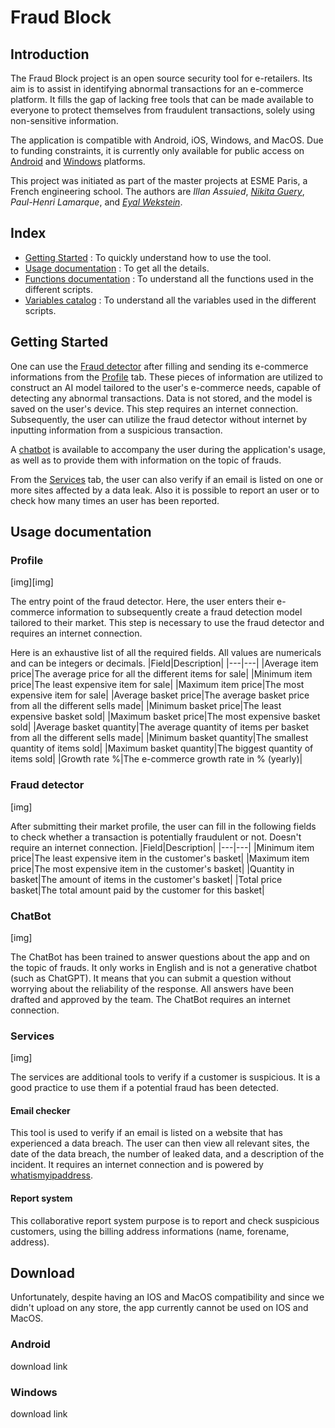 # Fraud Block
## Introduction
The Fraud Block project is an open source security tool for e-retailers. Its aim is to assist in identifying abnormal transactions for an e-commerce platform. It fills the gap of lacking free tools that can be made available to everyone to protect themselves from fraudulent transactions, solely using non-sensitive information.

The application is compatible with Android, iOS, Windows, and MacOS. Due to funding constraints, it is currently only available for public access on [Android](#android) and [Windows](#windows) platforms.

This project was initiated as part of the master projects at ESME Paris, a French engineering school. The authors are *Illan Assuied*, *[Nikita Guery](https://github.com/gostravel)*, *Paul-Henri Lamarque*, and *[Eyal Wekstein](https://github.com/WeksteinEyal)*.
## Index
- [Getting Started](#getting-started) : To quickly understand how to use the tool.
- [Usage documentation](#usage-documentation) : To get all the details.
- [Functions documentation](#functions-documentation.md) : To understand all the functions used in the different scripts.
- [Variables catalog](#variables-catalog.md) : To understand all the variables used in the different scripts.
## Getting Started
One can use the [Fraud detector](#fraud-detector) after filling and sending its e-commerce informations from the [Profile](#profile) tab. These pieces of information are utilized to construct an AI model tailored to the user's e-commerce needs, capable of detecting any abnormal transactions. Data is not stored, and the model is saved on the user's device. This step requires an internet connection. Subsequently, the user can utilize the fraud detector without internet by inputting information from a suspicious transaction.

A [chatbot](#chatbot) is available to accompany the user during the application's usage, as well as to provide them with information on the topic of frauds.

From the [Services](#services) tab, the user can also verify if an email is listed on one or more sites affected by a data leak. Also it is possible to report an user or to check how many times an user has been reported.

## Usage documentation
### Profile
[img][img]

The entry point of the fraud detector. Here, the user enters their e-commerce information to subsequently create a fraud detection model tailored to their market. This step is necessary to use the fraud detector and requires an internet connection.

Here is an exhaustive list of all the required fields. All values are numericals and can be integers or decimals.
|Field|Description|
|---|---|
|Average item price|The average price for all the different items for sale|
|Minimum item price|The least expensive item for sale|
|Maximum item price|The most expensive item for sale|
|Average basket price|The average basket price from all the different sells made|
|Minimum basket price|The least expensive basket sold|
|Maximum basket price|The most expensive basket sold|
|Average basket quantity|The average quantity of items per basket from all the different sells made|
|Minimum basket quantity|The smallest quantity of items sold|
|Maximum basket quantity|The biggest quantity of items sold|
|Growth rate %|The e-commerce growth rate in % (yearly)|

### Fraud detector
[img]

After submitting their market profile, the user can fill in the following fields to check whether a transaction is potentially fraudulent or not. Doesn't require an internet connection.
|Field|Description|
|---|---|
|Minimum item price|The least expensive item in the customer's basket|
|Maximum item price|The most expensive item in the customer's basket|
|Quantity in basket|The amount of items in the customer's basket|
|Total price basket|The total amount paid by the customer for this basket|

### ChatBot
[img]

The ChatBot has been trained to answer questions about the app and on the topic of frauds. It only works in English and is not a generative chatbot (such as ChatGPT). It means that you can submit a question without worrying about the reliability of the response. All answers have been drafted and approved by the team. The ChatBot requires an internet connection.

### Services

[img]

The services are additional tools to verify if a customer is suspicious. It is a good practice to use them if a potential fraud has been detected.
#### Email checker
This tool is used to verify if an email is listed on a website that has experienced a data breach. The user can then view all relevant sites, the date of the data breach, the number of leaked data, and a description of the incident. It requires an internet connection and is powered by [whatismyipaddress](https://whatismyipaddress.com/).

#### Report system
This collaborative report system purpose is to report and check suspicious customers, using the billing address informations (name, forename, address).

## Download
Unfortunately, despite having an IOS and MacOS compatibility and since we didn't upload on any store, the app currently cannot be used on IOS and MacOS.
### Android
download link
### Windows
download link
